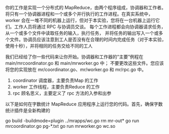 你的工作是实现一个分布式的 MapReduce，由两个程序组成，协调器和工作者。将只有一个协调器进程和一个或多个并行执行的工作进程。在真实系统中，
worker 会在一堆不同的机器上运行，但对于本实验，您将在一台机器上运行它们。工作人员将通过 RPC 与协调员交谈。
每个工作进程都会向协调器请求任务，从一个或多个文件中读取任务的输入，执行任务，
并将任务的输出写入一个或多个文件。协调员应该注意到工人是否没有在合理的时间内完成任务（对于本实验，使用十秒），并将相同的任务交给不同的工人


我们已经给了你一些代码来让你开始。协调器和工作器的“主要”例程在 main/mrcoordinator.go 和 main/mrworker.go 中；
不要更改这些文件。您应该将您的实现放在 mr/coordinator.go、mr/worker.go 和 mr/rpc.go 中。

1. coordinator 调度器，主要负责Map 的工作
2. worker  工作线程，主要负责Reduce 的工作
3. rpc 顾名思义，主要定义了 rpc 方法的入参和出参



以下是如何在字数统计 MapReduce 应用程序上运行您的代码。首先，确保字数统计插件是全新构建的

go build -buildmode=plugin ../mrapps/wc.go
rm mr-out*
go run mrcoordinator.go pg-*.txt
go run mrworker.go wc.so